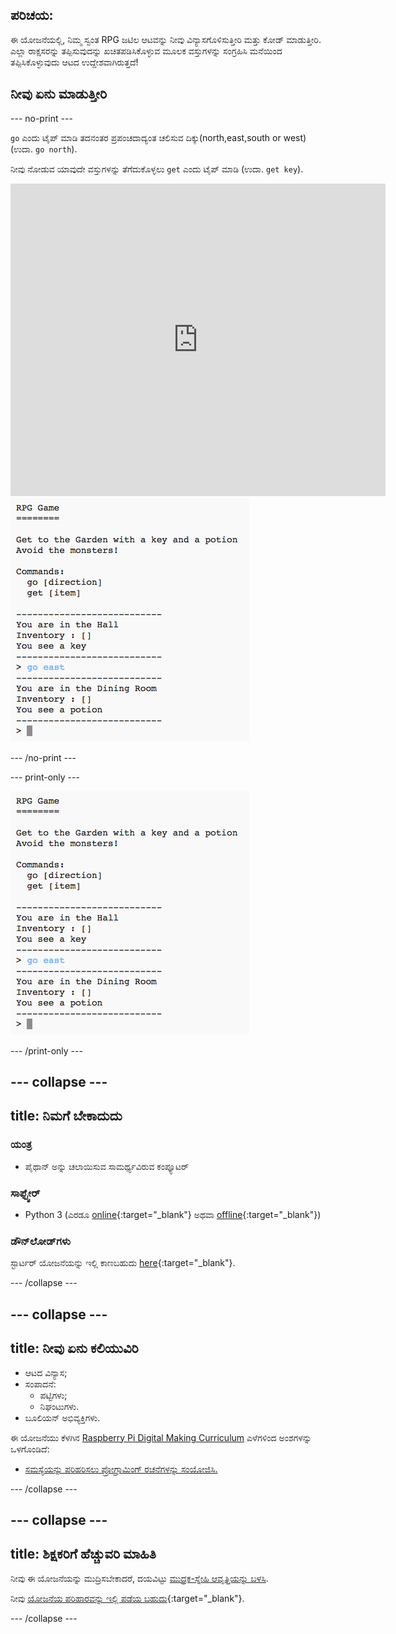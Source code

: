 ## ಪರಿಚಯ:

ಈ ಯೋಜನೆಯಲ್ಲಿ, ನಿಮ್ಮ ಸ್ವಂತ RPG ಜಟಿಲ ಆಟವನ್ನು ನೀವು ವಿನ್ಯಾಸಗೊಳಿಸುತ್ತೀರಿ ಮತ್ತು ಕೋಡ್ ಮಾಡುತ್ತೀರಿ. ಎಲ್ಲಾ ರಾಕ್ಷಸರನ್ನು ತಪ್ಪಿಸುವುದನ್ನು ಖಚಿತಪಡಿಸಿಕೊಳ್ಳುವ ಮೂಲಕ ವಸ್ತುಗಳನ್ನು ಸಂಗ್ರಹಿಸಿ ಮನೆಯಿಂದ ತಪ್ಪಿಸಿಕೊಳ್ಳುವುದು ಆಟದ ಉದ್ದೇಶವಾಗಿರುತ್ತದೆ!

## ನೀವು ಏನು ಮಾಡುತ್ತೀರಿ

--- no-print ---

`go` ಎಂದು ಟೈಪ್ ಮಾಡಿ ತದನಂತರ ಪ್ರಪಂಚದಾದ್ಯಂತ ಚಲಿಸುವ ದಿಕ್ಕು(north,east,south or west) (ಉದಾ. `go north`).

ನೀವು ನೋಡುವ ಯಾವುದೇ ವಸ್ತುಗಳನ್ನು ತೆಗೆದುಕೊಳ್ಳಲು `get` ಎಂದು ಟೈಪ್ ಮಾಡಿ (ಉದಾ. `get key`).

<div class="trinket">
  <iframe src="https://trinket.io/embed/python/d06adeb527?outputOnly=true&start=result" width="600" height="500" frameborder="0" marginwidth="0" marginheight="0" allowfullscreen>
  </iframe>
  <img src="images/rpg-finished.png">
</div>

--- /no-print ---

--- print-only ---

![ಸಂಪೂರ್ಣ ಯೋಜನೆ](images/rpg-finished.png)

--- /print-only ---

--- collapse ---
---
title: ನಿಮಗೆ ಬೇಕಾದುದು
---

### ಯಂತ್ರ

+ ಪೈಥಾನ್ ಅನ್ನು ಚಲಾಯಿಸುವ ಸಾಮರ್ಥ್ಯವಿರುವ ಕಂಪ್ಯೂಟರ್

### ಸಾಫ್ಟ್ವೇರ್

+ Python 3 (ಎರಡೂ [online](https://trinket.io/){:target="_blank"} ಅಥವಾ [offline](https://www.python.org/downloads/){:target="_blank"})

### ಡೌನ್‌ಲೋಡ್‌ಗಳು

ಸ್ಟಾರ್ಟರ್ ಯೋಜನೆಯನ್ನು ಇಲ್ಲಿ ಕಾಣಬಹುದು [here](https://rpf.io/p/kn-IN/rpg-go){:target="_blank"}.

--- /collapse ---

--- collapse ---
---
title: ನೀವು ಏನು ಕಲಿಯುವಿರಿ
---

+ ಆಟದ ವಿನ್ಯಾಸ;
+ ಸಂಪಾದನೆ: 
    + ಪಟ್ಟಿಗಳು;
    + ನಿಘಂಟುಗಳು.
+ ಬೂಲಿಯನ್ ಅಭಿವ್ಯಕ್ತಿಗಳು.

ಈ ಯೋಜನೆಯು ಕೆಳಗಿನ [Raspberry Pi Digital Making Curriculum](https://rpf.io/curriculum) ಎಳೆಗಳಿಂದ ಅಂಶಗಳನ್ನು ಒಳಗೊಂಡಿದೆ:

+ [ಸಮಸ್ಯೆಯನ್ನು ಪರಿಹರಿಸಲು ಪ್ರೋಗ್ರಾಮಿಂಗ್ ರಚನೆಗಳನ್ನು ಸಂಯೋಜಿಸಿ.](https://www.raspberrypi.org/curriculum/programming/builder)

--- /collapse ---

--- collapse ---
---
title: ಶಿಕ್ಷಕರಿಗೆ ಹೆಚ್ಚುವರಿ ಮಾಹಿತಿ
---

ನೀವು ಈ ಯೋಜನೆಯನ್ನು ಮುದ್ರಿಸಬೇಕಾದರೆ, ದಯವಿಟ್ಟು [ಮುದ್ರಕ-ಸ್ನೇಹಿ ಆವೃತ್ತಿಯನ್ನು ಬಳಸಿ](https://projects.raspberrypi.org/kn-IN/projects/rpg/print).

ನೀವು [ಯೋಜನೆಯ ಪರಿಹಾರವನ್ನು ಇಲ್ಲಿ ಪಡೆಯ ಬಹುದು](https://rpf.io/p/kn-IN/rpg-get){:target="_blank"}.

--- /collapse ---